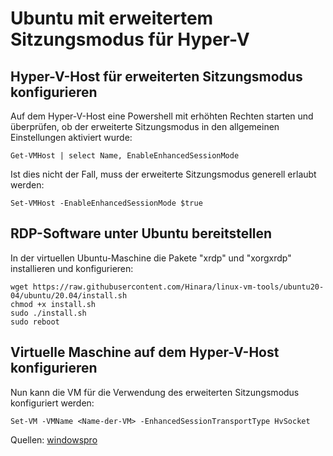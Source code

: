 # Ubuntu mit erweitertem Sitzungsmodus für Hyper-V

## Hyper-V-Host für erweiterten Sitzungsmodus konfigurieren

Auf dem Hyper-V-Host eine Powershell mit erhöhten Rechten starten und überprüfen, ob der erweiterte Sitzungsmodus in den allgemeinen Einstellungen aktiviert wurde:
```
Get-VMHost | select Name, EnableEnhancedSessionMode
```
Ist dies nicht der Fall, muss der erweiterte Sitzungsmodus generell erlaubt werden:
```
Set-VMHost -EnableEnhancedSessionMode $true
```

## RDP-Software unter Ubuntu bereitstellen

In der virtuellen Ubuntu-Maschine die Pakete "xrdp" und "xorgxrdp" installieren und konfigurieren:
```
wget https://raw.githubusercontent.com/Hinara/linux-vm-tools/ubuntu20-04/ubuntu/20.04/install.sh
chmod +x install.sh
sudo ./install.sh
sudo reboot
```

## Virtuelle Maschine auf dem Hyper-V-Host konfigurieren

Nun kann die VM für die Verwendung des erweiterten Sitzungsmodus konfiguriert werden:
```
Set-VM -VMName <Name-der-VM> -EnhancedSessionTransportType HvSocket
```

Quellen:
[windowspro](https://www.windowspro.de/wolfgang-sommergut/erweiterten-sitzungsmodus-fuer-ubuntu-vms-hyper-v-aktivieren)

